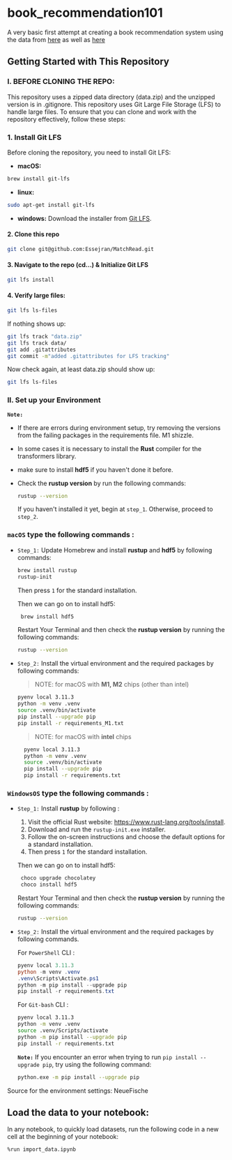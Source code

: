 # book_recommendation101
A very basic first attempt at creating a book recommendation system using the data from [here](https://www.kaggle.com/datasets/jealousleopard/goodreadsbooks) as well as [here](https://github.com/Shantanuh10/Book-Recommendation-System?tab=readme-ov-file)

## Getting Started with This Repository

### I. BEFORE CLONING THE REPO:
This repository uses a zipped data directory (data.zip) and the unzipped version is in .gitignore.
This repository uses Git Large File Storage (LFS) to handle large files. To ensure that you can clone and work with the repository effectively, follow these steps:

### 1. Install Git LFS

Before cloning the repository, you need to install Git LFS:

- **macOS:**
```bash
brew install git-lfs
```
- **linux:**
```bash
sudo apt-get install git-lfs
```
- **windows:**
  Download the installer from [Git LFS](https://git-lfs.com/).

#### 2. Clone this repo 
```bash
git clone git@github.com:Essejran/MatchRead.git
```

#### 3. Navigate to the repo (cd...) & Initialize Git LFS
```bash
git lfs install
```

#### 4. Verify large files:
```bash
git lfs ls-files
```

If nothing shows up:
```bash
git lfs track "data.zip"
git lfs track data/
git add .gitattributes
git commit -m"added .gitattributes for LFS tracking"
```

Now check again, at least data.zip should show up:
```bash
git lfs ls-files
```

### II. Set up your Environment

**`Note:`**

- If there are errors during environment setup, try removing the versions from the failing packages in the requirements file. M1 shizzle.
- In some cases it is necessary to install the **Rust** compiler for the transformers library.
- make sure to install **hdf5** if you haven't done it before.

 - Check the **rustup version**  by run the following commands:
    ```sh
    rustup --version
    ```
    If you haven't installed it yet, begin at `step_1`. Otherwise, proceed to `step_2`.


### **`macOS`** type the following commands : 

- `Step_1:` Update Homebrew and install **rustup** and **hdf5** by following commands:

    ```BASH
    brew install rustup
    rustup-init
    ```
    Then press ```1``` for the standard installation.
    
    Then we can go on to install hdf5:
    
    ```BASH
     brew install hdf5
    ```

  Restart Your Terminal and then check the **rustup version**  by running the following commands:
     ```sh
    rustup --version
    ```
 
- `Step_2:` Install the virtual environment and the required packages by following commands:

  > NOTE: for macOS with **M1, M2** chips (other than intel)
    ```BASH
    pyenv local 3.11.3
    python -m venv .venv
    source .venv/bin/activate
    pip install --upgrade pip
    pip install -r requirements_M1.txt
    ```
  > NOTE: for macOS with **intel** chips
  ```BASH
    pyenv local 3.11.3
    python -m venv .venv
    source .venv/bin/activate
    pip install --upgrade pip
    pip install -r requirements.txt
    ```

    
### **`WindowsOS`** type the following commands :

- `Step_1:` Install **rustup**  by following :
  
  1. Visit the official Rust website: https://www.rust-lang.org/tools/install.
  2. Download and run the `rustup-init.exe` installer.
  3. Follow the on-screen instructions and choose the default options for a standard installation.
  4. Then press ```1``` for the standard installation.
 
     
    Then we can go on to install hdf5:

    ```sh
     choco upgrade chocolatey
     choco install hdf5
    ```
    Restart Your Terminal and then check the **rustup version**  by running the following commands:
  
     ```sh
    rustup --version
    ```

- `Step_2:` Install the virtual environment and the required packages by following commands.

   For `PowerShell` CLI :

    ```PowerShell
    pyenv local 3.11.3
    python -m venv .venv
    .venv\Scripts\Activate.ps1
    python -m pip install --upgrade pip
    pip install -r requirements.txt
    ```

    For `Git-bash` CLI :
  
    ```BASH
    pyenv local 3.11.3
    python -m venv .venv
    source .venv/Scripts/activate
    python -m pip install --upgrade pip
    pip install -r requirements.txt
    ```

    **`Note:`**
    If you encounter an error when trying to run `pip install --upgrade pip`, try using the following command:
    ```Bash
    python.exe -m pip install --upgrade pip
    ```
Source for the environment settings: NeueFische

## Load the data to your notebook:
In any notebook, to quickly load datasets, run the following code in a new cell at the beginning of your notebook:

```%run import_data.ipynb```